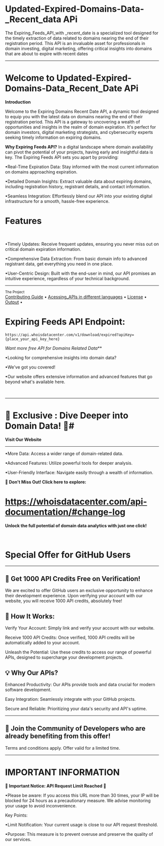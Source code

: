 # Updated-Expired-Domains-Data-_Recent_data APi
The Expiring_Feeds_API_with _recent_date is a specialized tool designed for the timely extraction of data related to domains nearing the end of their registration period. This API is an invaluable asset for professionals in domain investing, digital marketing, offering critical insights into domains that are about to expire with recent dates


___
# Welcome to Updated-Expired-Domains-Data_Recent_Date APi
**Introduction**
 <br />

 Welcome to the Expiring Domains Recent Date API, a dynamic tool designed to equip you with the latest data on domains nearing the end of their registration period. This API is a gateway to uncovering a wealth of opportunities and insights in the realm of domain expiration. It's perfect for domain investors, digital marketing strategists, and cybersecurity experts seeking timely information on expiring domains.

 **Why Expiring Feeds API?**
In a digital landscape where domain availability can pivot the potential of your projects, having early and insightful data is key. The Expiring Feeds API sets you apart by providing:

 •Real-Time Expiration Data: Stay informed with the most current information on domains approaching expiration.
  <br />
 
 •Detailed Domain Insights: Extract valuable data about expiring domains, including registration history, registrant details, and contact information.
  <br />
  
 •Seamless Integration: Effortlessly blend our API into your existing digital infrastructure for a smooth, hassle-free experience.
  <br />

  # Features
<br />

•Timely Updates: Receive frequent updates, ensuring you never miss out on critical domain expiration information.
 <br />
 
•Comprehensive Data Extraction: From basic domain info to advanced registrant data, get everything you need in one place.
 <br />
 
•User-Centric Design: Built with the end-user in mind, our API promises an intuitive experience, regardless of your technical background.
 <br />

 
  ___
 <div >
    <sub>The Project</sub>
    <br />
    <a href="Contributing Guide/Contributing Guide.md">Contributing Guide</a> •
    <a href="Acessing_APIs">Acessing_APIs in different languages</a> •
    <a href="License/License.md">License</a> •
    <a href="Output/Output.md">Output</a> •
    <br />

 #  Expiring Feeds API Endpoint:

 ```
https://api.whoisdatacenter.com/v1/download/expired?apiKey={place_your_api_key_here}

```

*Want more free API for Domains Related Data***
<br/>

•Looking for comprehensive insights into domain data? 
<br/>

•We've got you covered! 
<br/>

•Our website offers extensive information and advanced features that go beyond what's available here.


<br/>


___

# 🌟 Exclusive : Dive Deeper into Domain Data! 🌟# 

**Visit Our Website**

___
•More Data: Access a wider range of domain-related data.
<br/>

•Advanced Features: Utilize powerful tools for deeper analysis.
<br/>

•User-Friendly Interface: Navigate easily through a wealth of information.
<br/>

 **🔗 Don't Miss Out! Click here to explore:** 
 # https://whoisdatacenter.com/api-documentation/#change-log

**Unlock the full potential of domain data analytics with just one click!**


<br/>






# Special Offer for GitHub Users
---

**🚀 Get 1000 API Credits Free on Verification!**
---
We are excited to offer GitHub users an exclusive opportunity to enhance their development experience. Upon verifying your account with our website, you will receive 1000 API credits, absolutely free!

**🔑 How It Works:**
---
Verify Your Account: Simply link and verify your account with our website.
<br/>

Receive 1000 API Credits: Once verified, 1000 API credits will be automatically added to your account.
<br/>

Unleash the Potential: Use these credits to access our range of powerful APIs, designed to supercharge your development projects.
<br/>

**💡 Why Our APIs?**
---
Enhanced Productivity: Our APIs provide tools and data crucial for modern software development.
<br/>

Easy Integration: Seamlessly integrate with your GitHub projects.
<br/>

Secure and Reliable: Prioritizing your data's security and API's uptime.
<br/>

___


**🌟 Join the Community of Developers who are already benefiting from this offer!**
---

Terms and conditions apply. Offer valid for a limited time.





___

# IMPORTANT INFORMATION


**🚨 Important Notice: API Request Limit Reached 🚨**

•Please be aware: If you access this URL more than 30 times, your IP will be blocked for 24 hours as a precautionary measure. We advise monitoring your usage to avoid inconvenience.

Key Points:

•Limit Notification: Your current usage is close to our API request threshold.
<br/>

•Purpose: This measure is to prevent overuse and preserve the quality of our services.
<br/>
